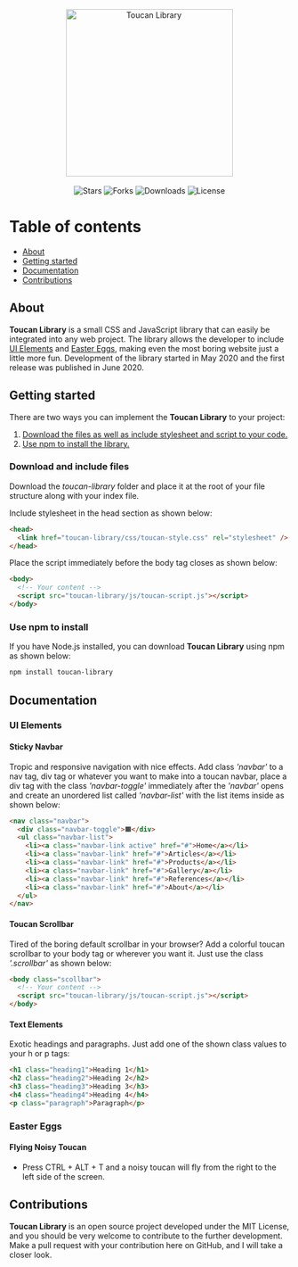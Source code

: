 <div align="center">
   <a href="https://github.com/dani832m/toucan-library">
      <img src="https://i.imgur.com/4fVxkbd.png" width="300" alt="Toucan Library" />
   </a><br /><br />
   <img src="https://img.shields.io/github/stars/dani832m/toucan-library?style=social" alt="Stars" />
   <img src="https://img.shields.io/github/forks/dani832m/toucan-library?style=social" alt="Forks" />
   <img src="https://img.shields.io/github/downloads/dani832m/toucan-library/total" alt="Downloads" />
   <img src="https://img.shields.io/github/license/dani832m/toucan-library" alt="License" />
</div>

# Table of contents

- [About](#about)
- [Getting started](#getting-started)
- [Documentation](#Documentation)
- [Contributions](#contributions)

## About

**Toucan Library** is a small CSS and JavaScript library that can easily be integrated into any web project. The library allows the developer to include [UI Elements](#ui-elements) and [Easter Eggs](#easter-eggs), making even the most boring website just a little more fun. Development of the library started in May 2020 and the first release was published in June 2020.

## Getting started

There are two ways you can implement the **Toucan Library** to your project:

1. [Download the files as well as include stylesheet and script to your code.](#download-and-include-files)
2. [Use npm to install the library.](#use-npm-to-install)

### Download and include files

Download the _toucan-library_ folder and place it at the root of your file structure along with your index file.

Include stylesheet in the head section as shown below:

```html
<head>
  <link href="toucan-library/css/toucan-style.css" rel="stylesheet" />
</head>
```

Place the script immediately before the body tag closes as shown below:

```html
<body>
  <!-- Your content -->
  <script src="toucan-library/js/toucan-script.js"></script>
</body>
```

### Use npm to install

If you have Node.js installed, you can download **Toucan Library** using npm as shown below:

```bash
npm install toucan-library
```

## Documentation

### UI Elements

#### Sticky Navbar

Tropic and responsive navigation with nice effects. Add class _'navbar'_ to a nav tag, div tag or whatever you want to make into a toucan navbar, place a div tag with the class _'navbar-toggle'_ immediately after the _'navbar'_ opens and create an unordered list called _'navbar-list'_ with the list items inside as shown below:

```html
<nav class="navbar">
  <div class="navbar-toggle">🟧</div>
  <ul class="navbar-list">
    <li><a class="navbar-link active" href="#">Home</a></li>
    <li><a class="navbar-link" href="#">Articles</a></li>
    <li><a class="navbar-link" href="#">Products</a></li>
    <li><a class="navbar-link" href="#">Gallery</a></li>
    <li><a class="navbar-link" href="#">References</a></li>
    <li><a class="navbar-link" href="#">About</a></li>
  </ul>
</nav>
```

#### Toucan Scrollbar

Tired of the boring default scrollbar in your browser? Add a colorful toucan scrollbar to your body tag or wherever you want it. Just use the class _'.scrollbar'_ as shown below:

```html
<body class="scollbar">
  <!-- Your content -->
  <script src="toucan-library/js/toucan-script.js"></script>
</body>
```

#### Text Elements

Exotic headings and paragraphs. Just add one of the shown class values to your h or p tags:

```html
<h1 class="heading1">Heading 1</h1>
<h2 class="heading2">Heading 2</h2>
<h3 class="heading3">Heading 3</h3>
<h4 class="heading4">Heading 4</h4>
<p class="paragraph">Paragraph</p>
```

### Easter Eggs

#### Flying Noisy Toucan

- Press CTRL + ALT + T and a noisy toucan will fly from the right to the left side of the screen.

## Contributions

**Toucan Library** is an open source project developed under the MIT License, and you should be very welcome to contribute to the further development. Make a pull request with your contribution here on GitHub, and I will take a closer look.
